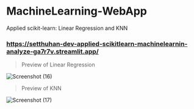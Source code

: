 # MachineLearning-WebApp
Applied scikit-learn: Linear Regression and KNN

### https://setthuhan-dev-applied-scikitlearn-machinelearnin-analyze-ga7r7v.streamlit.app/

> Preview of Linear Regression

![Screenshot (16)](https://user-images.githubusercontent.com/113447169/212019331-f4eb693c-16fb-4e5a-8714-101e5b6b0130.png)

> Preview of KNN

![Screenshot (17)](https://user-images.githubusercontent.com/113447169/212019400-baad89d4-4f6e-45e1-a93a-82d5eb9a2dee.png)

